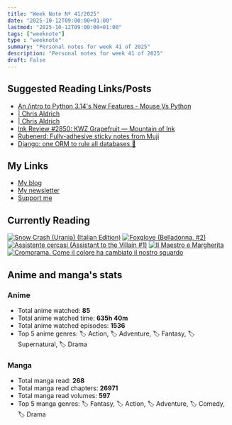 ```yaml
---
title: "Week Note Nº 41/2025"
date: "2025-10-12T09:00:00+01:00"
lastmod: "2025-10-12T09:00:00+01:00"
tags: ["weeknote"]
type : "weeknote"
summary: "Personal notes for week 41 of 2025"
description: "Personal notes for week 41 of 2025"
draft: False
---
```



## Suggested Reading Links/Posts
- [An /intro to Python 3.14's New Features - Mouse Vs Python](https://www.blog.pythonlibrary.org/2025/10/09/an-intro-to-python-3-14s-new-features/?utm_source=fundor333.com)
- [| Chris Aldrich](https://boffosocko.com/2025/10/08/mcgill-file-tab-3-inch-punch/?utm_source=fundor333.com)
- [| Chris Aldrich](https://boffosocko.com/2025/10/08/blue-lacquerware-pen-and-pad-holder-by-otagiri/?utm_source=fundor333.com)
- [Ink Review #2850: KWZ Grapefruit — Mountain of Ink](https://mountainofink.com/blog/kwz-grapefruit?utm_source=fundor333.com)
- [Rubenerd: Fully-adhesive sticky notes from Muji](https://rubenerd.com/full-adhesive-sticky-notes/?utm_source=fundor333.com)
- [Django: one ORM to rule all databases 💍](https://www.paulox.net/2025/10/06/django-orm-comparison/?utm_source=fundor333.com)

## My Links
- [My blog](https://www.fundor333.com)
- [My newsletter](https://newsletter.digitaltearoom.com)
- [Support me](https://ko-fi.com/fundor333)

## Currently Reading
[![Snow Crash (Urania) (Italian Edition)](https://i.gr-assets.com/images/S/compressed.photo.goodreads.com/books/1718899658l/209061970._SX98_.jpg)](https://www.goodreads.com/review/show/7829844133?utm_medium=api&utm_source=rss)
[![Foxglove (Belladonna, #2)](https://i.gr-assets.com/images/S/compressed.photo.goodreads.com/books/1677904559l/74891101._SX98_.jpg)](https://www.goodreads.com/review/show/7800324980?utm_medium=api&utm_source=rss)
[![Assistente cercasi (Assistant to the Villain #1)](https://i.gr-assets.com/images/S/compressed.photo.goodreads.com/books/1712603576l/211060482._SX98_.jpg)](https://www.goodreads.com/review/show/7698115029?utm_medium=api&utm_source=rss)
[![Il Maestro e Margherita](https://i.gr-assets.com/images/S/compressed.photo.goodreads.com/books/1449182290l/28095021._SX98_.jpg)](https://www.goodreads.com/review/show/7613476820?utm_medium=api&utm_source=rss)
[![Cromorama. Come il colore ha cambiato il nostro sguardo](https://i.gr-assets.com/images/S/compressed.photo.goodreads.com/books/1505808761l/36266532._SX98_.jpg)](https://www.goodreads.com/review/show/5993206761?utm_medium=api&utm_source=rss)


## Anime and manga's stats

### **Anime**
- Total anime watched: **85**
- Total anime watched time: **635h 40m**
- Total anime watched episodes: **1536**
- Top 5 anime genres: 🏷️ Action, 🏷️ Adventure, 🏷️ Fantasy, 🏷️ Supernatural, 🏷️ Drama

### **Manga**
- Total manga read: **268**
- Total manga read chapters: **26971**
- Total manga read volumes: **597**
- Top 5 manga genres: 🏷️ Fantasy, 🏷️ Action, 🏷️ Adventure, 🏷️ Comedy, 🏷️ Drama
